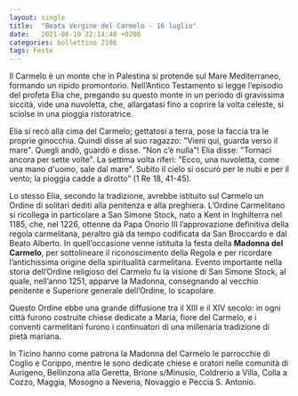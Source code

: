 ```yaml
---
layout: single
title:  "Beata Vergine del Carmelo - 16 luglio"
date:   2021-06-10 22:14:40 +0200
categories: bollettino 2106
tags: Feste
---
```


Il Carmelo è un monte che in Palestina si protende sul Mare Mediterraneo, formando un ripido promontorio. Nell’Antico Testamento si legge l’episodio del profeta Elia che, pregando su questo monte in un periodo di gravissima siccità, vide una nuvoletta, che, allargatasi fino a coprire la volta celeste, si sciolse in una pioggia ristoratrice.

Elia si recò alla cima del Carmelo; gettatosi a terra, pose la faccia tra le proprie ginocchia. Quindi disse al suo ragazzo: "Vieni qui, guarda verso il mare". Quegli andò, guardò e disse. "Non c’è nulla"! Elia disse: "Tornaci ancora per sette volte". La settima volta riferì: "Ecco, una nuvoletta, come una mano d'uomo, sale dal mare". Subito il cielo si oscurò per le nubi e per il vento; la pioggia cadde a dirotto” (1 Re 18, 41-45).

Lo stesso Elia, secondo la tradizione, avrebbe istituito sul Carmelo un Ordine di solitari dediti alla penitenza e alla preghiera. L’Ordine Carmelitano si ricollega in particolare a San Simone Stock, nato a Kent in Inghilterra nel 1185, che, nel 1226, ottenne da Papa Onorio III l’approvazione definitiva della regola carmelitana, peraltro già da tempo codificata da San Broccardo e dal Beato Alberto. In quell’occasione venne istituita la festa della **Madonna del Carmelo**, per sottolineare il riconoscimento della Regola e per ricordare l’antichissima origine della spiritualità carmelitana. Evento importante nella storia dell’Ordine religioso del Carmelo fu la visione di San Simone Stock, al quale, nell’anno 1251, apparve la Madonna, consegnando al vecchio penitente e Superiore generale dell’Ordine, lo scapolare.

Questo Ordine ebbe una grande diffusione tra il XIII e il XIV secolo: in ogni città furono costruite chiese dedicate a Maria, fiore del Carmelo, e i conventi carmelitani furono i continuatori di una millenaria tradizione di pietà mariana.

In Ticino hanno come patrona la Madonna del Carmelo le parrocchie di Coglio e Corippo, mentre le sono dedicate chiese e oratori nelle comunità di Aurigeno, Bellinzona alla Geretta, Brione s/Minusio, Coldrerio a Villa, Colla a Cozzo, Maggia, Mosogno a Neveria, Novaggio e Peccia S. Antonio.

